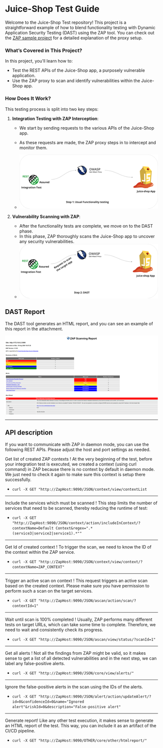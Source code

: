# Juice-Shop Test Guide

Welcome to the Juice-Shop Test repository! This project is a straightforward example of how to blend functionality testing with Dynamic Application Security Testing (DAST) using the ZAP tool. You can check out the [ZAP sample project](https://github.com/diconium/ZAP-sample-project) for a detailed explanation of the proxy setup.


### What’s Covered in This Project?

In this project, you'll learn how to:
- Test the REST APIs of the Juice-Shop app, a purposely vulnerable application.
- Use the ZAP proxy to scan and identify vulnerabilities within the Juice-Shop app.

### How Does It Work?

This testing process is split into two key steps:

1. **Integration Testing with ZAP Interception**:
    - We start by sending requests to the various APIs of the Juice-Shop app.
    - As these requests are made, the ZAP proxy steps in to intercept and monitor them.

    - ![img.png](src/main/resources/readMe-images/img.png)

2. **Vulnerability Scanning with ZAP**:
    - After the functionality tests are complete, we move on to the DAST phase.
    - In this phase, ZAP thoroughly scans the Juice-Shop app to uncover any security vulnerabilities.
    - ![img_1.png](src/main/resources/readMe-images/img_1.png)


## DAST Report

The DAST tool generates an HTML report, and you can see an example of this report in the attachment.

![img_2.png](src/main/resources/readMe-images/img_2.png)

---
## API description 
If you want to communicate with ZAP in daemon mode, you can use the following REST APIs. Please adjust the host and port settings as needed.



Get list of created ZAP contexts ! At the very beginning of the test, before your integration test is executed, we created a context (using curl command) in ZAP because there is no context by default in daemon mode. We just need to check it again to make sure this context is setup there successfully.

- `curl -X GET "http://ZapHost:9090/JSON/context/view/contextList`

- --

Include the services which must be scanned ! This step limits the number of services that need to be scanned, thereby reducing the runtime of test:

- `curl -X GET "http://ZapHost:9090/JSON/context/action/includeInContext/?contextName=Default Context&regex=".*(service3|service2|service1).*""`

- --

Get Id of created context ! To trigger the scan, we need to know the ID of the context within the ZAP service.

- `curl -X GET "http://ZapHost:9090/JSON/context/view/context/?contextName=ZAP_CONTEXT"`

- --

Trigger an active scan on context ! This request triggers an active scan based on the created context. Please make sure you have permission to perform such a scan on the target services.

- `curl -X GET "http://ZapHost:9090/JSON/ascan/action/scan/?contextId=1"`

- --

Wait until scan is 100% completed ! Usually, ZAP performs many different tests on target URLs, which can take some time to complete. Therefore, we need to wait and consistently check its progress.

- `curl -X GET "http://ZapHost:9090/JSON/ascan/view/status/?scanId=1"`

- --

Get all alerts ! Not all the findings from ZAP might be valid, so it makes sense to get a list of all detected vulnerabilities and in the next step, we can label any false-positive alerts.

- `curl -X GET "http://ZapHost:9090/JSON/core/view/alerts/"`

- --

Ignore the false-positive alerts in the scan using the IDs of the alerts.

- `curl -X GET
"http://ZapHost:9090/JSON/alert/action/updateAlert/?id=0&confidenceId=0&name="Ignored alert"&riskId=0&description="False-positive alert"`

- --

Generate report! Like any other test execution, it makes sense to generate an HTML report of the test. This way, you can include it as an artifact of the CI/CD pipeline.

- `curl -X GET "http://ZapHost:9090/OTHER/core/other/htmlreport/"`